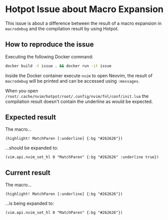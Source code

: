 # Hotpot Issue about Macro Expansion

This issue is about a difference between the result of a macro expansion in
`macrodebug` and the compilation result by using Hotpot.

## How to reproduce the issue

Executing the following Docker command:

```sh
docker build -t issue . && docker run -it issue
```

Inside the Docker container execute `nvim` to open Neovim, the result of
`macrodebug` will be printed and can be accessed using `:messages`.

When you open `/root/.cache/nvim/hotpot/root/.config/nvim/fnl/conf/init.lua`
the compilation result doesn't contain the underline as would be expected.

## Expected result

The macro...

```fennel
(highlight! MatchParen [:underline] {:bg "#262626"})
```

...should be expanded to:

```fennel
(vim.api.nvim_set_hl 0 "MatchParen" {:bg "#262626" :underline true})
```

## Current result

The macro...

```fennel
(highlight! MatchParen [:underline] {:bg "#262626"})
```

...is being expanded to:

```fennel
(vim.api.nvim_set_hl 0 "MatchParen" {:bg "#262626"})
```
